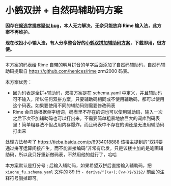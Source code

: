 # 小鹤双拼 + 自然码辅助码方案

**因存在[候选字排序疑似 bug](https://github.com/rime/home/discussions/751)，本人无力解决，无奈只能放弃 Rime 输入法，此方案不再维护。**

**现在改投小小输入法，有人分享整合好的[小鹤双拼加辅助码方案](http://yong.dgod.net/read.php?tid=4091&fid=4)，下载即用，很方便。**

---

本方案的码表给 Rime 自带的明月拼音的单字后面添加了自然码辅助码，自然码辅助码提取自	https://github.com/henices/rime	zrm2000	码表。

本方案优势：
- 因为码表是全拼+辅助码，双拼方案是在 schema.yaml 中定义，并且辅助码可不输入，所以任何双拼方案，只要辅助码相同或不使用辅助码，都可以使用这个码表。如果要使用不同的辅助码则需要修改码表
- Rime 会自动根据单字组词，码表里不存在的词也可以使用辅助码，输入一次之后下次不加辅助码也可以打出来。不需要简单粗暴地放巨大的词库到码表里！简单粗暴法不但占用内存爆炸，而且码表中不存在的词还是无法用辅助码打出来

处理方法参考了 https://tieba.baidu.com/p/6934018888 该楼主提到的“双拼要通过拼写运算间接产生，而不能直接编码”非常有启发。只是该楼主加的是笔画辅助码，所以我只好重新做码表，不然用他的就行了，哈哈

本方案默认是打分号 ; 后输入辅助码，如果希望双拼后直接输入辅助码，把 `xiaohe_fu.schema.yaml` 文件的 89 行 `- derive/^(\w+);(\w+)$/$1$2/` 前面的注释符号删掉即可。
